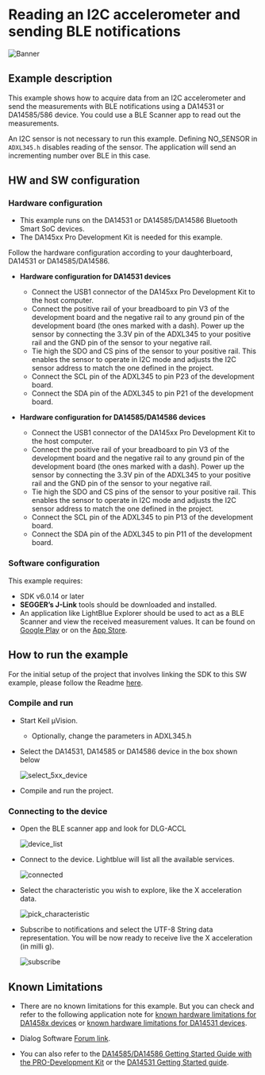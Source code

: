 # Reading an I2C accelerometer and sending BLE notifications

![Banner](https://s3.eu-central-1.amazonaws.com/lpccs-docs.renesas.com/metadata/BLE_SDK6_examples/interfaces/accel-Sensor/banner.svg?v=1)
## Example description

This example shows how to acquire data from an I2C accelerometer and send the measurements with BLE notifications using a DA14531 or DA14585/586 device. You could use a BLE Scanner app to read out the measurements.

An I2C sensor is not necessary to run this example.
Defining NO_SENSOR in ``ADXL345.h`` disables reading of the sensor. 
The application will send an incrementing number over BLE in this case. 

## HW and SW configuration


### Hardware configuration

- This example runs on the DA14531 or DA14585/DA14586 Bluetooth Smart SoC devices.
- The DA145xx Pro Development Kit is needed for this example.

Follow the hardware configuration according to your daughterboard, DA14531 or DA14585/DA14586.

* **Hardware configuration for DA14531 devices**
    - Connect the USB1 connector of the DA145xx Pro Development Kit to the host computer.
    - Connect the positive rail of your breadboard to pin V3 of the development board and the negative rail to any ground pin of the development board (the ones marked with a dash). Power up the sensor by connecting the 3.3V pin of the ADXL345 to your positive rail and the GND pin of the sensor to your negative rail.
    - Tie high the SDO and CS pins of the sensor to your positive rail. This enables the sensor to operate in I2C mode and adjusts the I2C sensor address to match the one defined in the project.
    - Connect the SCL pin of the ADXL345 to pin P23 of the development board.
    - Connect the SDA pin of the ADXL345 to pin P21 of the development board.

 * **Hardware configuration for DA14585/DA14586 devices**
    - Connect the USB1 connector of the DA145xx Pro Development Kit to the host computer.
    - Connect the positive rail of your breadboard to pin V3 of the development board and the negative rail to any ground pin of the development board (the ones marked with a dash). Power up the sensor by connecting the 3.3V pin of the ADXL345 to your positive rail and the GND pin of the sensor to your negative rail.
    - Tie high the SDO and CS pins of the sensor to your positive rail. This enables the sensor to operate in I2C mode and adjusts the I2C sensor address to match the one defined in the project.
    - Connect the SCL pin of the ADXL345 to pin P13 of the development board.
    - Connect the SDA pin of the ADXL345 to pin P11 of the development board.
  
### Software configuration

This example requires:
- SDK v6.0.14 or later
- **SEGGER’s J-Link** tools should be downloaded and installed.
- An application like LightBlue Explorer should be used to act as a BLE Scanner and view the received measurement values. It can be found on [Google Play](https://play.google.com/store/apps/details?id=com.punchthrough.lightblueexplorer) or on the [App Store](https://apps.apple.com/gb/app/lightblue-explorer/id557428110).

## How to run the example

For the initial setup of the project that involves linking the SDK to this SW example, please follow the Readme [here](https://github.com/dialog-semiconductor/BLE_SDK6_examples).

### Compile and run

- Start Keil µVision.
  - Optionally, change the parameters in ADXL345.h
- Select the DA14531, DA14585 or DA14586 device in the box shown below

    ![select_5xx_device](assets/select_5xx_device.png)

- Compile and run the project.

### Connecting to the device
- Open the BLE scanner app and look for DLG-ACCL
    
    ![device_list](assets/capture_device_list.jpg)

- Connect to the device. Lightblue will list all the available services.

    ![connected](assets/connected.jpg)

- Select the characteristic you wish to explore, like the X acceleration data. 

    ![pick_characteristic](assets/pick_characteristic.jpg)

- Subscribe to notifications and select the UTF-8 String data representation. You will be now ready to receive live the X acceleration (in milli g).
    
    ![subscribe](assets/subscribe.jpg)

## Known Limitations


- There are no known limitations for this example. But you can check and refer to the following application note for
[known hardware limitations for DA1458x devices](https://www.dialog-semiconductor.com/sites/default/files/da1458x-knownlimitations_2019_01_07.pdf) or [known hardware limitations for DA14531 devices](https://www.renesas.com/us/en/document/oth/da1458x-hardware-known-limitations).

- Dialog Software [Forum link](https://www.dialog-semiconductor.com/forum).

- You can also refer to the [DA14585/DA14586 Getting Started Guide with the PRO-Development Kit](http://lpccs-docs.dialog-semiconductor.com/da14585_getting_started/index.html) or the [DA14531 Getting Started guide](https://www.dialog-semiconductor.com/da14531-getting-started).
